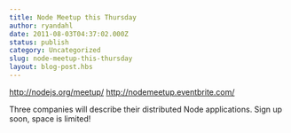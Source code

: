 ```yaml
---
title: Node Meetup this Thursday
author: ryandahl
date: 2011-08-03T04:37:02.000Z
status: publish
category: Uncategorized
slug: node-meetup-this-thursday
layout: blog-post.hbs
---
```


<a href="http://nodejs.org/meetup/" title="http://nodejs.org/meetup/ ">http://nodejs.org/meetup/</a>
<a href="http://nodemeetup.eventbrite.com/">http://nodemeetup.eventbrite.com/</a>

Three companies will describe their distributed Node applications. Sign up soon, space is limited!
